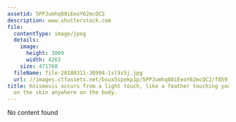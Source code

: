 ```yaml
---
assetid: 5PPJumhq80iEeoY62mcQC2
description: www.shutterstock.com
file:
  contentType: image/jpeg
  details:
    image:
      height: 3009
      width: 4263
    size: 471768
  fileName: file-20180311-30994-1sl9z5j.jpg
  url: //images.ctfassets.net/bsux5spekp1p/5PPJumhq80iEeoY62mcQC2/f8597409941449f6d20b4ad394fd21ed/file-20180311-30994-1sl9z5j.jpg
title: Knismesis occurs from a light touch, like a feather touching you and can happen
  on the skin anywhere on the body.
---
```

No content found